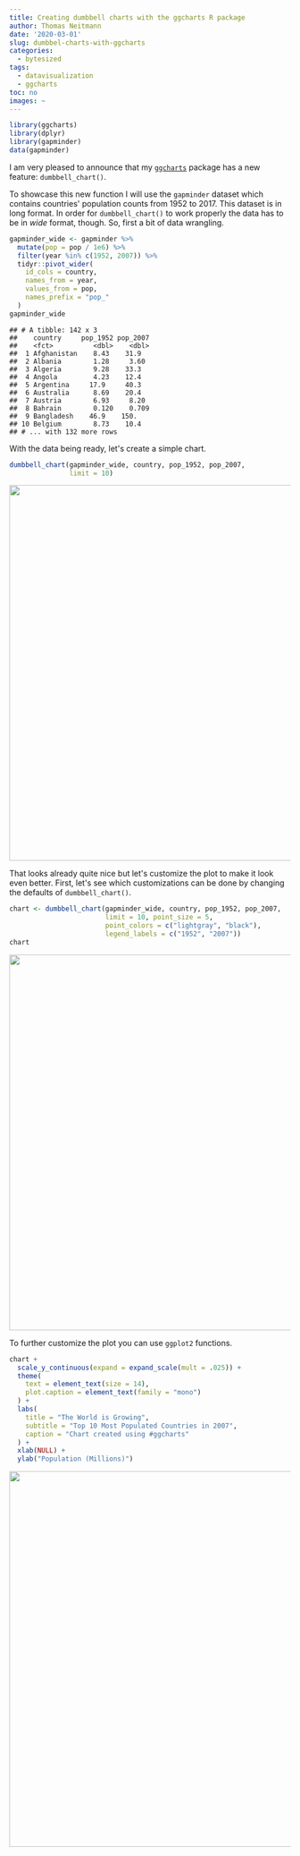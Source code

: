 ```yaml
---
title: Creating dumbbell charts with the ggcharts R package
author: Thomas Neitmann
date: '2020-03-01'
slug: dumbbel-charts-with-ggcharts
categories:
  - bytesized
tags:
  - datavisualization
  - ggcharts
toc: no
images: ~
---
```



```r
library(ggcharts)
library(dplyr)
library(gapminder)
data(gapminder)
```

I am very pleased to announce that my [`ggcharts`](https://github.com/thomas-neitmann/ggcharts) package has a new feature: `dumbbell_chart()`.

To showcase this new function I will use the `gapminder` dataset which contains countries' population counts from 1952 to 2017. This dataset is in long format. In order for `dumbbell_chart()` to work properly the data has to be in *wide* format, though. So, first a bit of data wrangling.


```r
gapminder_wide <- gapminder %>%
  mutate(pop = pop / 1e6) %>%
  filter(year %in% c(1952, 2007)) %>%
  tidyr::pivot_wider(
    id_cols = country,
    names_from = year,
    values_from = pop,
    names_prefix = "pop_"
  )
gapminder_wide
```

```
## # A tibble: 142 x 3
##    country     pop_1952 pop_2007
##    <fct>          <dbl>    <dbl>
##  1 Afghanistan    8.43    31.9  
##  2 Albania        1.28     3.60 
##  3 Algeria        9.28    33.3  
##  4 Angola         4.23    12.4  
##  5 Argentina     17.9     40.3  
##  6 Australia      8.69    20.4  
##  7 Austria        6.93     8.20 
##  8 Bahrain        0.120    0.709
##  9 Bangladesh    46.9    150.   
## 10 Belgium        8.73    10.4  
## # ... with 132 more rows
```

With the data being ready, let's create a simple chart.


```r
dumbbell_chart(gapminder_wide, country, pop_1952, pop_2007,
               limit = 10)
```

<img src="/posts/2020-03-01-dumbbel-charts-with-ggcharts_files/figure-html/simple_chart-1.png" width="672" />

That looks already quite nice but let's customize the plot to make it look even better. First, let's see which customizations can be done by changing the defaults of `dumbbell_chart()`.


```r
chart <- dumbbell_chart(gapminder_wide, country, pop_1952, pop_2007,
                        limit = 10, point_size = 5,
                        point_colors = c("lightgray", "black"),
                        legend_labels = c("1952", "2007"))
chart
```

<img src="/posts/2020-03-01-dumbbel-charts-with-ggcharts_files/figure-html/customize-1.png" width="672" />

To further customize the plot you can use `ggplot2` functions.


```r
chart +
  scale_y_continuous(expand = expand_scale(mult = .025)) +
  theme(
    text = element_text(size = 14),
    plot.caption = element_text(family = "mono")
  ) +
  labs(
    title = "The World is Growing",
    subtitle = "Top 10 Most Populated Countries in 2007",
    caption = "Chart created using #ggcharts"
  ) +
  xlab(NULL) +
  ylab("Population (Millions)")
```

<img src="/posts/2020-03-01-dumbbel-charts-with-ggcharts_files/figure-html/customize_more-1.png" width="672" />

